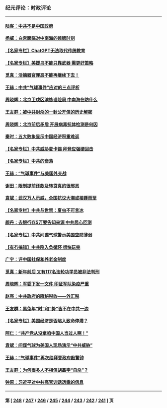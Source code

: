 ### 纪元评论：时政评论
---
#### [陆客：中共不是中国政府](../../pages/nsc1025/n13927762.md) 
#### [杨威：白宫面临对中南海的摊牌时刻](../../pages/nsc1025/n13927866.md) 
#### [【名家专栏】ChatGPT无法取代传统教育](../../pages/nsc1025/n13927127.md) 
#### [【名家专栏】美援乌不能只靠武器 需更好策略](../../pages/nsc1025/n13927643.md) 
#### [觅真：活摘器官罪恶不能再继续下去！](../../pages/nsc1025/n13927834.md) 
#### [王赫：中共“气球事件”应对的三点评析](../../pages/nsc1025/n13927749.md) 
#### [周晓辉：北京卫戍区演练设险局 中南海在防什么](../../pages/nsc1025/n13927649.md) 
#### [王友群：被中共封杀的一封公开信的历史解密](../../pages/nsc1025/n13927246.md) 
#### [周晓辉：北京前后矛盾 开展病毒抗体检测是何因](../../pages/nsc1025/n13927271.md) 
#### [秦时：五大败象显示中国经济积重难返](../../pages/nsc1025/n13927241.md) 
#### [【名家专栏】中共威胁麦卡锡 拜登应强硬回击](../../pages/nsc1025/n13927135.md) 
#### [【名家专栏】中共的衰落](../../pages/nsc1025/n13927124.md) 
#### [王赫：“气球事件”与美国外交战](../../pages/nsc1025/n13926812.md) 
#### [谢田：限制提前还款及转贷真的很邪恶](../../pages/nsc1025/n13926876.md) 
#### [袁斌：武汉万人示威，全国抗议大潮或接踵而至](../../pages/nsc1025/n13926865.md) 
#### [【名家专栏】中共与世贸：夏虫不可言冰](../../pages/nsc1025/n13924595.md) 
#### [颜丹：去银行存5万要告知来源 中共居心叵测](../../pages/nsc1025/n13926495.md) 
#### [【名家专栏】中共间谍气球警示美国空防薄弱](../../pages/nsc1025/n13926400.md) 
#### [【有冇搞错】中共陷入负循环 很快玩完](../../pages/nsc1025/n13926140.md) 
#### [广宇：评中国社保和养老金制度](../../pages/nsc1025/n13926290.md) 
#### [觅真：新年前后 又有117名法轮功学员被非法判刑](../../pages/nsc1025/n13926265.md) 
#### [周晓辉：军委下发一文件 印证军队染疫严重](../../pages/nsc1025/n13926191.md) 
#### [赵亮：中共政府的隐秘税收——外汇税](../../pages/nsc1025/n13925954.md) 
#### [王友群：黑兔年“时”和“势”皆不在中共一边](../../pages/nsc1025/n13925764.md) 
#### [【名家专栏】美国经济是否陷入致命停滞？](../../pages/nsc1025/n13925393.md) 
#### [阿仁：“共产党从没拿咱中国人当过人啊！”](../../pages/nsc1025/n13925355.md) 
#### [袁斌：间谍气球为美国人现场演示“中共威胁”](../../pages/nsc1025/n13925177.md) 
#### [王赫：“气球事件”再次给拜登政府敲警钟](../../pages/nsc1025/n13925145.md) 
#### [王友群：为何很多人不相信胡鑫宇“自杀”？](../../pages/nsc1025/n13925052.md) 
#### [钟原：习近平对中共高官训话透露的信息](../../pages/nsc1025/n13925092.md) 

---
#### 第 [ [248](./248.md) / [247](./247.md) / [246](./246.md) / [245](./245.md) / [244](./244.md) / [243](./243.md) / [242](./242.md) / [241](./241.md) ] 页
